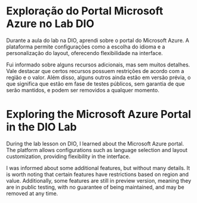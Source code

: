 # Exploração do Portal Microsoft Azure no Lab DIO

Durante a aula do lab na DIO, aprendi sobre o portal do Microsoft Azure. A plataforma permite configurações como a escolha do idioma e a personalização do layout, oferecendo flexibilidade na interface.

Fui informado sobre alguns recursos adicionais, mas sem muitos detalhes. Vale destacar que certos recursos possuem restrições de acordo com a região e o valor. Além disso, alguns outros ainda estão em versão prévia, o que significa que estão em fase de testes públicos, sem garantia de que serão mantidos, e podem ser removidos a qualquer momento.


# Exploring the Microsoft Azure Portal in the DIO Lab

During the lab lesson on DIO, I learned about the Microsoft Azure portal. The platform allows configurations such as language selection and layout customization, providing flexibility in the interface.

I was informed about some additional features, but without many details. It is worth noting that certain features have restrictions based on region and value. Additionally, some features are still in preview version, meaning they are in public testing, with no guarantee of being maintained, and may be removed at any time.
